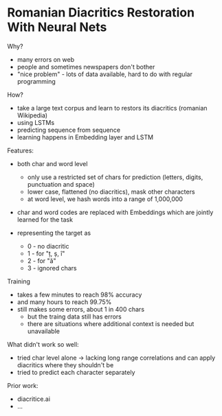 # Romanian Diacritics Restoration With Neural Nets

Why?
 - many errors on web
 - people and sometimes newspapers don't bother
 - "nice problem" - lots of data available, hard to do with regular programming
 
How?
 - take a large text corpus and learn to restors its diacritics (romanian Wikipedia)
 - using LSTMs
 - predicting sequence from sequence
 - learning happens in Embedding layer and LSTM

Features:
 - both char and word level
    - only use a restricted set of chars for prediction (letters, digits, punctuation and space)
    - lower case, flattened (no diacritics), mask other characters
    - at word level, we hash words into a range of 1,000,000
 - char and word codes are replaced with Embeddings which are jointly learned for the task
    
 - representing the target as 
    - 0 - no diacritic
    - 1 - for "ț, ș, î"
    - 2 - for "ă"
    - 3 - ignored chars  

Training
 - takes a few minutes to reach 98% accuracy
 - and many hours to reach 99.75% 
 - still makes some errors, about 1 in 400 chars
    - but the traing data still has errors
    - there are situations where additional context is needed but unavailable
 
What didn't work so well:
 - tried char level alone -> lacking long range correlations and can apply diacritics where they shouldn't be
 - tried to predict each character separately
 
Prior work:
- diacritice.ai
- ...
